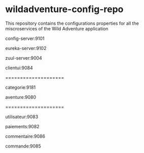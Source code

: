# wildadventure-config-repo
This repository contains the configurations properties for all the miscroservices of the Wild Adventure application

config-server:9101

eureka-server:9102

zuul-server:9004

clientui:9084

====================

categorie:9181

aventure:9080

====================

utilisateur:9083

paiements:9082

commentaire:9086

commande:9085


